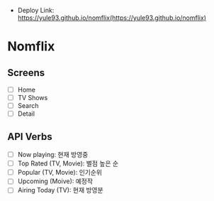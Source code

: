 
- Deploy Link: https://yule93.github.io/nomflix(https://yule93.github.io/nomflix)

# Nomflix

## Screens

- [ ] Home
- [ ] TV Shows
- [ ] Search
- [ ] Detail

## API Verbs

- [ ] Now playing: 현재 방영중
- [ ] Top Rated (TV, Movie): 별점 높은 순
- [ ] Popular (TV, Movie): 인기순위
- [ ] Upcoming (Moive): 예정작
- [ ] Airing Today (TV): 현재 방영분
